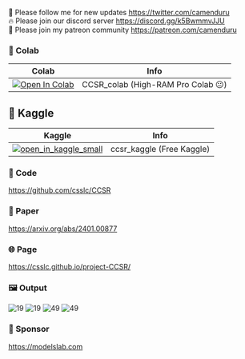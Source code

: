 🐣 Please follow me for new updates https://twitter.com/camenduru <br />
🔥 Please join our discord server https://discord.gg/k5BwmmvJJU <br />
🥳 Please join my patreon community https://patreon.com/camenduru <br />

### 🦒 Colab

| Colab | Info
| --- | --- |
[![Open In Colab](https://colab.research.google.com/assets/colab-badge.svg)](https://colab.research.google.com/github/camenduru/CCSR-colab/blob/main/CCSR_colab.ipynb) | CCSR_colab (High-RAM Pro Colab 😐)

## 🦆 Kaggle

| Kaggle | Info
| --- | --- |
[![open_in_kaggle_small](https://user-images.githubusercontent.com/54370274/228924833-17316feb-d0fe-4249-90ba-682930ba11e5.svg)](https://kaggle.com/camenduru/cc-sr) | ccsr_kaggle (Free Kaggle)

### 🧬 Code
https://github.com/csslc/CCSR

### 📄 Paper
https://arxiv.org/abs/2401.00877

### 🌐 Page
https://csslc.github.io/project-CCSR/

### 🖼 Output
![19](https://github.com/camenduru/CCSR-colab/assets/54370274/b60b5f75-76d0-4aea-9b9e-8800f7c1e1cb)
![19](https://github.com/camenduru/CCSR-colab/assets/54370274/64ae6342-ac0e-47f9-8ccb-57cb079d5f4e)
![49](https://github.com/camenduru/CCSR-colab/assets/54370274/fb3041ed-6f66-4fbf-b853-525ad14cf729)
![49](https://github.com/camenduru/CCSR-colab/assets/54370274/e793cc06-b89c-45af-924a-ac468b0fb9a9)

### 🏢 Sponsor
https://modelslab.com
